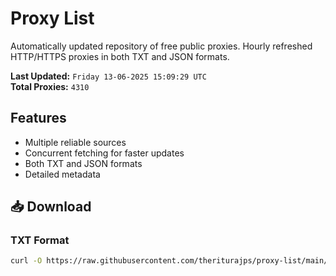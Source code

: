 # Proxy List

Automatically updated repository of free public proxies. Hourly refreshed HTTP/HTTPS proxies in both TXT and JSON formats.

**Last Updated:** `Friday 13-06-2025 15:09:29 UTC`  
**Total Proxies:** `4310`

## Features
- Multiple reliable sources
- Concurrent fetching for faster updates
- Both TXT and JSON formats
- Detailed metadata

## 📥 Download

### TXT Format
```bash
curl -O https://raw.githubusercontent.com/theriturajps/proxy-list/main/proxies.txt